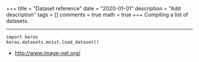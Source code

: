 +++
title = "Dataset reference"
date = "2020-01-01"
description = "Add description"
tags = []
comments = true
math = true
+++
Compiling a list of datasets.

---
```
import keras
keras.datasets.mnist.load_dataset()
```


* http://www.image-net.org/
